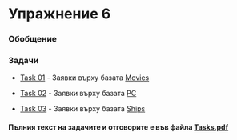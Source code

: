 # Упражнение 6

### Обобщение

### Задачи
- [Task 01](<./Task01/>) - Заявки върху базата [Movies](<../Scripts/Exercises_01-06/Movies.sql>)

- [Task 02](<./Task02/>) - Заявки върху базата [PC](<../Scripts/Exercises_01-06/PC.sql>)

- [Task 03](<./Task03/>) - Заявки върху базата [Ships](<../Scripts/Exercises_01-06/Ships.sql>)

#### Пълния текст на задачите и отговорите е във файла [Tasks.pdf](<./Tasks.pdf>)